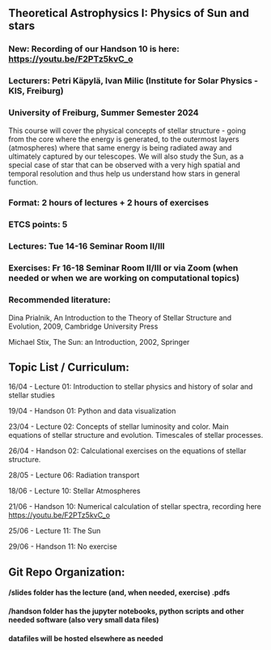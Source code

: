 ## Theoretical Astrophysics I: Physics of Sun and stars

### New: Recording of our Handson 10 is here: https://youtu.be/F2PTz5kvC_o

### Lecturers: Petri Käpylä, Ivan Milic (Institute for Solar Physics - KIS, Freiburg)

### University of Freiburg, Summer Semester 2024

This course will cover the physical concepts of stellar structure - going from the core where the energy is generated, to the outermost layers (atmospheres) where that same energy is being radiated away and ultimately captured by our telescopes. We will also study the Sun, as a special case of star that can be observed with a very high spatial and temporal resolution and thus help us understand how stars in general function. 

### Format: 2 hours of lectures + 2 hours of exercises 

### ETCS points: 5 

### Lectures: Tue 14-16 Seminar Room II/III 

### Exercises: Fr 16-18 Seminar Room II/III or via Zoom (when needed or when we are working on computational topics) 

### Recommended literature: 

Dina Prialnik, An Introduction to the Theory of Stellar Structure and Evolution, 2009, Cambridge University Press 

Michael Stix, The Sun: an Introduction, 2002, Springer

## Topic List / Curriculum:

16/04 - Lecture 01: Introduction to stellar physics and history of solar and stellar studies

19/04 - Handson 01: Python and data visualization

23/04 - Lecture 02: Concepts of stellar luminosity and color. Main equations of stellar structure and evolution. Timescales of stellar processes. 

26/04 - Handson 02: Calculational exercises on the equations of stellar structure. 

28/05 - Lecture 06: Radiation transport

18/06 - Lecture 10: Stellar Atmospheres

21/06 - Handson 10: Numerical calculation of stellar spectra, recording here https://youtu.be/F2PTz5kvC_o

25/06 - Lecture 11: The Sun 

29/06 - Handson 11: No exercise

## Git Repo Organization:

#### /slides folder has the lecture (and, when needed, exercise) .pdfs

#### /handson folder has the jupyter notebooks, python scripts and other needed software (also very small data files)

#### datafiles will be hosted elsewhere as needed 
